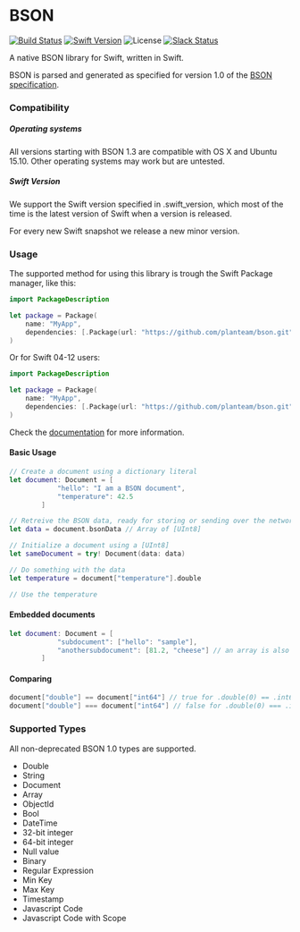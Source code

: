 # BSON

[![Build Status](https://travis-ci.org/PlanTeam/BSON.svg?branch=master)](https://travis-ci.org/PlanTeam/BSON)
[![Swift Version](https://img.shields.io/badge/swift-3.0-orange.svg)](https://swift.org)
![License](https://img.shields.io/github/license/planteam/bson.svg)
[![Slack Status](http://orlandos.nl:3000/badge.svg)](http://orlandos.nl:3000/)

A native BSON library for Swift, written in Swift.

BSON is parsed and generated as specified for version 1.0 of the [BSON specification](http://bsonspec.org/spec.html).

### Compatibility

##### Operating systems
All versions starting with BSON 1.3 are compatible with OS X and Ubuntu 15.10. Other operating systems may work but are untested.

##### Swift Version
We support the Swift version specified in .swift_version, which most of the time is the latest version of Swift when a version is released.

For every new Swift snapshot we release a new minor version.

### Usage

The supported method for using this library is trough the Swift Package manager, like this:

```swift
import PackageDescription

let package = Package(
    name: "MyApp",
    dependencies: [.Package(url: "https://github.com/planteam/bson.git", majorVersion: 2, minor: 2)]
)
```

Or for Swift 04-12 users:
```swift
import PackageDescription

let package = Package(
    name: "MyApp",
    dependencies: [.Package(url: "https://github.com/planteam/bson.git", majorVersion: 2, minor: 1)]
)
```

Check the [documentation](https://planteam.github.io/BSON/) for more information.

#### Basic Usage

```swift
// Create a document using a dictionary literal
let document: Document = [
            "hello": "I am a BSON document",
            "temperature": 42.5
        ]

// Retreive the BSON data, ready for storing or sending over the network
let data = document.bsonData // Array of [UInt8]

// Initialize a document using a [UInt8]
let sameDocument = try! Document(data: data)

// Do something with the data
let temperature = document["temperature"].double

// Use the temperature
```

#### Embedded documents

```swift
let document: Document = [
            "subdocument": ["hello": "sample"],
            "anothersubdocument": [81.2, "cheese"] // an array is also an embedded document
        ]
```

#### Comparing

```swift
document["double"] == document["int64"] // true for .double(0) == .int64(0)
document["double"] === document["int64"] // false for .double(0) === .int64(0)
```

### Supported Types

All non-deprecated BSON 1.0 types are supported.

- Double
- String
- Document
- Array
- ObjectId
- Bool
- DateTime
- 32-bit integer
- 64-bit integer
- Null value
- Binary
- Regular Expression
- Min Key
- Max Key
- Timestamp
- Javascript Code
- Javascript Code with Scope
